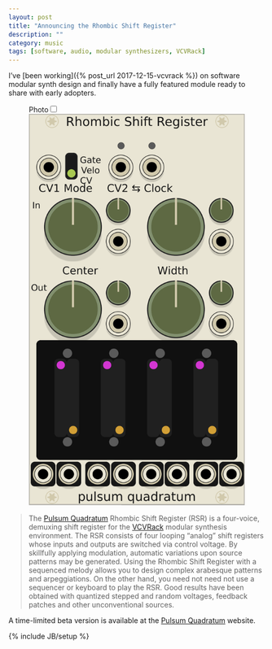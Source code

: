 ```yaml
---
layout: post
title: "Announcing the Rhombic Shift Register"
description: ""
category: music
tags: [software, audio, modular synthesizers, VCVRack]
---
```


I’ve [been working]({% post_url 2017-12-15-vcvrack %}) on software modular synth design and finally have a fully featured module ready to share with early adopters.
<figure>
  <label for="mn-exports-imports" class="margin-toggle">Photo</label><input type="checkbox" id="mn-exports-imports" class="margin-toggle"><span class="marginnote">
  <img src="/assets/images/rsr-beta-1.png" alt="Rhombic Shift Register β 1">
  </span>
</figure>

<blockquote>
<p>
The <a href="https://bongo.zone/">Pulsum Quadratum</a> Rhombic Shift Register (RSR) is a four-voice, demuxing shift
register for the <a href="http://www.vcvrack.com/">VCVRack</a> modular synthesis environment.
The RSR consists of four looping “analog” shift registers whose inputs and outputs are
switched via control voltage.
By skillfully applying modulation, automatic variations upon
source patterns may be generated. Using the Rhombic Shift Register with a sequenced melody allows you to
design complex arabesque patterns and arpeggiations.
On the other hand, you need not need not use a sequencer or keyboard
to play the RSR. Good results have been obtained with quantized stepped and random voltages,
feedback patches and other unconventional sources.
</p>
</blockquote>

A time-limited beta version is available at the <a href="https://bongo.zone/">Pulsum Quadratum</a> website.

{% include JB/setup %}
